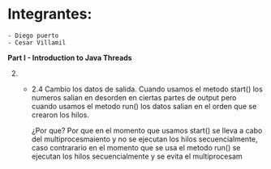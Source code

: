 # **Integrantes:**
	- Diego puerto
	- Cesar Villamil


**Part I - Introduction to Java Threads**

2.
	- 2.4 Cambio los datos de salida. Cuando usamos el metodo start() los numeros salian en desorden en ciertas partes de output pero cuando usamos el metodo
		run() los datos salian en el orden que se crearon los hilos.

		¿Por que?
		Por que en el momento que usamos start() se lleva a cabo del multiprocesmaiento y no se ejecutan los hilos secuencialmente, caso contrarario en
		el momento que se usa el metodo run() se ejecutan los hilos secuencialmente y se evita el multiprocesam